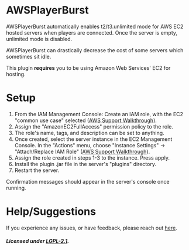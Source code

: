# AWSPlayerBurst

AWSPlayerBurst automatically enables t2/t3.unlimited mode for AWS EC2 hosted servers when players are connected. Once the server is empty, unlimited mode is disabled.

AWSPlayerBurst can drastically decrease the cost of some servers which sometimes sit idle.

This plugin **requires** you to be using Amazon Web Services' EC2 for hosting.

# Setup

1. From the IAM Management Console: Create an IAM role, with the EC2 "common use case" selected ([AWS Support Walkthrough]('https://docs.aws.amazon.com/IAM/latest/UserGuide/id_roles_create_for-service.html#roles-creatingrole-service-console')).
1. Assign the "AmazonEC2FullAccess" permission policy to the role.
1. The role's name, tags, and description can be set to anything.
1. Once created, select the server instance in the EC2 Management Console. In the "Actions" menu, choose "Instance Settings" -> "Attach/Replace IAM Role" ([AWS Support Walkthrough]('https://aws.amazon.com/premiumsupport/knowledge-center/assign-iam-role-ec2-instance/')).
1. Assign the role created in steps 1-3 to the instance. Press apply.
1. Install the plugin .jar file in the server's "plugins" directory.
1. Restart the server.

Confirmation messages should appear in the server's console once running.

# Help/Suggestions

If you experience any issues, or have feedback, please reach out [here]('https://github.com/michaelcerne/AWSPlayerBurst/issues').


##### Licensed under [LGPL-2.1]('https://github.com/michaelcerne/AWSPlayerBurst/blob/master/LICENSE.md').
